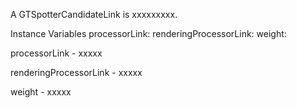 A GTSpotterCandidateLink is xxxxxxxxx.Instance Variables	processorLink:		<Object>	renderingProcessorLink:		<Object>	weight:		<Object>processorLink	- xxxxxrenderingProcessorLink	- xxxxxweight	- xxxxx